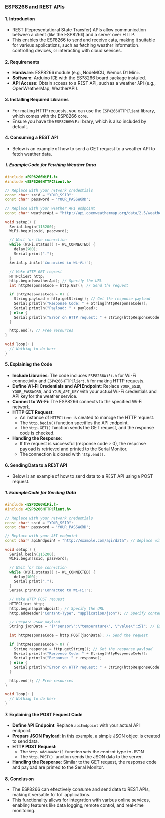 ### **ESP8266 and REST APIs**

#### 1. **Introduction**
- REST (Representational State Transfer) APIs allow communication between a client (like the ESP8266) and a server over HTTP. 
- This enables the ESP8266 to send and receive data, making it suitable for various applications, such as fetching weather information, controlling devices, or interacting with cloud services.

#### 2. **Requirements**
- **Hardware**: ESP8266 module (e.g., NodeMCU, Wemos D1 Mini).
- **Software**: Arduino IDE with the ESP8266 board package installed.
- **API Access**: Obtain access to a REST API, such as a weather API (e.g., OpenWeatherMap, WeatherAPI).

#### 3. **Installing Required Libraries**
- For making HTTP requests, you can use the `ESP8266HTTPClient` library, which comes with the ESP8266 core.
- Ensure you have the `ESP8266WiFi` library, which is also included by default.

#### 4. **Consuming a REST API**
- Below is an example of how to send a GET request to a weather API to fetch weather data.

##### 1. **Example Code for Fetching Weather Data**
```cpp
#include <ESP8266WiFi.h>
#include <ESP8266HTTPClient.h>

// Replace with your network credentials
const char* ssid = "YOUR_SSID";
const char* password = "YOUR_PASSWORD";

// Replace with your weather API endpoint
const char* weatherApi = "http://api.openweathermap.org/data/2.5/weather?q=London&appid=YOUR_API_KEY"; // Replace YOUR_API_KEY

void setup() {
  Serial.begin(115200);
  WiFi.begin(ssid, password);

  // Wait for the connection
  while (WiFi.status() != WL_CONNECTED) {
    delay(500);
    Serial.print(".");
  }
  Serial.println("Connected to Wi-Fi!");

  // Make HTTP GET request
  HTTPClient http;
  http.begin(weatherApi); // Specify the URL
  int httpResponseCode = http.GET(); // Send the request

  if (httpResponseCode > 0) {
    String payload = http.getString(); // Get the response payload
    Serial.println("Response Code: " + String(httpResponseCode));
    Serial.println("Payload: " + payload);
  } else {
    Serial.println("Error on HTTP request: " + String(httpResponseCode));
  }

  http.end(); // Free resources
}

void loop() {
  // Nothing to do here
}
```

#### 5. **Explaining the Code**
- **Include Libraries**: The code includes `ESP8266WiFi.h` for Wi-Fi connectivity and `ESP8266HTTPClient.h` for making HTTP requests.
- **Define Wi-Fi Credentials and API Endpoint**: Replace `YOUR_SSID`, `YOUR_PASSWORD`, and `YOUR_API_KEY` with your actual Wi-Fi credentials and API key for the weather service.
- **Connect to Wi-Fi**: The ESP8266 connects to the specified Wi-Fi network.
- **HTTP GET Request**:
  - An instance of `HTTPClient` is created to manage the HTTP request.
  - The `http.begin()` function specifies the API endpoint.
  - The `http.GET()` function sends the GET request, and the response code is checked.
- **Handling the Response**:
  - If the request is successful (response code > 0), the response payload is retrieved and printed to the Serial Monitor.
  - The connection is closed with `http.end()`.

#### 6. **Sending Data to a REST API**
- Below is an example of how to send data to a REST API using a POST request.

##### 1. **Example Code for Sending Data**
```cpp
#include <ESP8266WiFi.h>
#include <ESP8266HTTPClient.h>

// Replace with your network credentials
const char* ssid = "YOUR_SSID";
const char* password = "YOUR_PASSWORD";

// Replace with your API endpoint
const char* apiEndpoint = "http://example.com/api/data"; // Replace with your endpoint

void setup() {
  Serial.begin(115200);
  WiFi.begin(ssid, password);

  // Wait for the connection
  while (WiFi.status() != WL_CONNECTED) {
    delay(500);
    Serial.print(".");
  }
  Serial.println("Connected to Wi-Fi!");

  // Make HTTP POST request
  HTTPClient http;
  http.begin(apiEndpoint); // Specify the URL
  http.addHeader("Content-Type", "application/json"); // Specify content-type

  // Prepare JSON payload
  String jsonData = "{\"sensor\":\"temperature\", \"value\":25}"; // Example data

  int httpResponseCode = http.POST(jsonData); // Send the request

  if (httpResponseCode > 0) {
    String response = http.getString(); // Get the response payload
    Serial.println("Response Code: " + String(httpResponseCode));
    Serial.println("Response: " + response);
  } else {
    Serial.println("Error on HTTP request: " + String(httpResponseCode));
  }

  http.end(); // Free resources
}

void loop() {
  // Nothing to do here
}
```

#### 7. **Explaining the POST Request Code**
- **Define API Endpoint**: Replace `apiEndpoint` with your actual API endpoint.
- **Prepare JSON Payload**: In this example, a simple JSON object is created to send data.
- **HTTP POST Request**:
  - The `http.addHeader()` function sets the content type to JSON.
  - The `http.POST()` function sends the JSON data to the server.
- **Handling the Response**: Similar to the GET request, the response code and payload are printed to the Serial Monitor.

#### 8. **Conclusion**
- The ESP8266 can effectively consume and send data to REST APIs, making it versatile for IoT applications.
- This functionality allows for integration with various online services, enabling features like data logging, remote control, and real-time monitoring.
